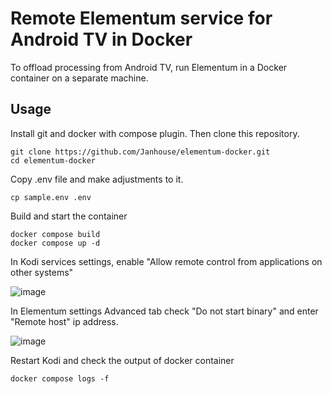# Remote Elementum service for Android TV in Docker

To offload processing from Android TV, run Elementum in a Docker container on a separate machine.

## Usage

Install git and docker with compose plugin. Then clone this repository.

```
git clone https://github.com/Janhouse/elementum-docker.git
cd elementum-docker
```

Copy .env file and make adjustments to it.
```
cp sample.env .env
```

Build and start the container

``` 
docker compose build
docker compose up -d
```

In Kodi services settings, enable "Allow remote control from applications on other systems"

![image](https://user-images.githubusercontent.com/1036439/217650055-615077a4-b396-4822-ae93-51c1ef4dad7e.png)


In Elementum settings Advanced tab check "Do not start binary" and enter "Remote host" ip address.

![image](https://user-images.githubusercontent.com/1036439/217649957-6f67d3ce-e3cd-4e6e-8a8b-b633afdaae3d.png)

Restart Kodi and check the output of docker container

```
docker compose logs -f
```
